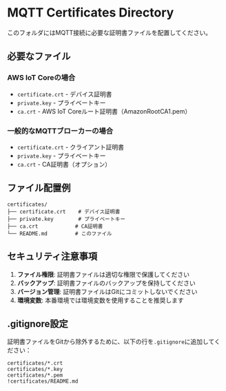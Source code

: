 # MQTT Certificates Directory

このフォルダにはMQTT接続に必要な証明書ファイルを配置してください。

## 必要なファイル

### AWS IoT Coreの場合
- `certificate.crt` - デバイス証明書
- `private.key` - プライベートキー
- `ca.crt` - AWS IoT Coreルート証明書（AmazonRootCA1.pem）

### 一般的なMQTTブローカーの場合
- `certificate.crt` - クライアント証明書
- `private.key` - プライベートキー
- `ca.crt` - CA証明書（オプション）

## ファイル配置例

```
certificates/
├── certificate.crt    # デバイス証明書
├── private.key        # プライベートキー
├── ca.crt            # CA証明書
└── README.md         # このファイル
```

## セキュリティ注意事項

1. **ファイル権限**: 証明書ファイルは適切な権限で保護してください
2. **バックアップ**: 証明書ファイルのバックアップを保持してください
3. **バージョン管理**: 証明書ファイルはGitにコミットしないでください
4. **環境変数**: 本番環境では環境変数を使用することを推奨します

## .gitignore設定

証明書ファイルをGitから除外するために、以下の行を`.gitignore`に追加してください：

```
certificates/*.crt
certificates/*.key
certificates/*.pem
!certificates/README.md
``` 